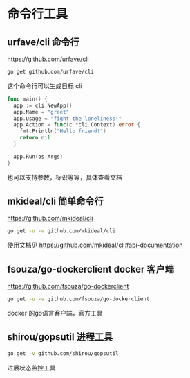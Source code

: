# 命令行工具

## urfave/cli 命令行

<https://github.com/urfave/cli>

```sh
go get github.com/urfave/cli
```

这个命令行可以生成目标 cli

```go
func main() {
  app := cli.NewApp()
  app.Name = "greet"
  app.Usage = "fight the loneliness!"
  app.Action = func(c *cli.Context) error {
    fmt.Println("Hello friend!")
    return nil
  }

  app.Run(os.Args)
}
```

也可以支持参数，标识等等，具体查看文档

## mkideal/cli 简单命令行

<https://github.com/mkideal/cli>

```sh
go get -u -v github.com/mkideal/cli
```

使用文档见 <https://github.com/mkideal/cli#api-documentation>

## fsouza/go-dockerclient docker 客户端

<https://github.com/fsouza/go-dockerclient>

```sh
go get -u -v github.com/fsouza/go-dockerclient
```

docker 的go语言客户端，官方工具

## shirou/gopsutil 进程工具

```sh
go get -v github.com/shirou/gopsutil
```

进展状态监控工具